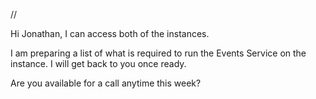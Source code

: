 //

Hi Jonathan, I can access both of the instances. 

I am preparing a list of what is required to run the Events Service on the instance. I will get back to you once ready. 

Are you available for a call anytime this week?
